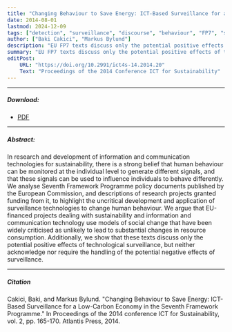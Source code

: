 ```yaml
---
title: "Changing Behaviour to Save Energy: ICT-Based Surveillance for a Low-Carbon Economy in the Seventh Framework Programme"
date: 2014-08-01
lastmod: 2024-12-09
tags: ["detection", "surveillance", "discourse", "behaviour", "FP7", "sustainability"]
author: ["Baki Cakici", "Markus Bylund"]
description: "EU FP7 texts discuss only the potential positive effects of technological surveillance, but neither acknowledge nor require the handling of its negative effects."
summary: "EU FP7 texts discuss only the potential positive effects of technological surveillance, but neither acknowledge nor require the handling of its negative effects."
editPost:
    URL: "https://doi.org/10.2991/ict4s-14.2014.20"
    Text: "Proceedings of the 2014 Conference ICT for Sustainability"
---
```

---
##### Download:
- [PDF](changing2014.pdf)

---
##### Abstract:
In research and development of information and communication technologies for sustainability, there is a strong belief that human behaviour can be monitored at the individual level to generate different signals, and that these signals can be used to influence individuals to behave differently. We analyse Seventh Framework Programme policy documents published by the European Commission, and descriptions of research projects granted funding from it, to highlight the uncritical development and application of surveillance technologies to change human behaviour. We argue that EU-financed projects dealing with sustainability and information and communication technology use models of social change that have been widely criticised as unlikely to lead to substantial changes in resource consumption. Additionally, we show that these texts discuss only the potential positive effects of technological surveillance, but neither acknowledge nor require the handling of the potential negative effects of surveillance.

---
##### Citation
Cakici, Baki, and Markus Bylund. "Changing Behaviour to Save Energy: ICT-Based Surveillance for a Low-Carbon Economy in the Seventh Framework Programme." In Proceedings of the 2014 conference ICT for Sustainability, vol. 2, pp. 165-170. Atlantis Press, 2014.
